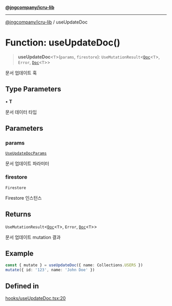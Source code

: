 [**@jngcompany/icru-lib**](../README.md)

***

[@jngcompany/icru-lib](../globals.md) / useUpdateDoc

# Function: useUpdateDoc()

> **useUpdateDoc**\<`T`\>(`params`, `firestore`): `UseMutationResult`\<[`Doc`](../interfaces/Doc.md)\<`T`\>, `Error`, [`Doc`](../interfaces/Doc.md)\<`T`\>\>

문서 업데이트 훅

## Type Parameters

• **T**

문서 데이터 타입

## Parameters

### params

[`UseUpdateDocParams`](../interfaces/UseUpdateDocParams.md)

문서 업데이트 파라미터

### firestore

`Firestore`

Firestore 인스턴스

## Returns

`UseMutationResult`\<[`Doc`](../interfaces/Doc.md)\<`T`\>, `Error`, [`Doc`](../interfaces/Doc.md)\<`T`\>\>

문서 업데이트 mutation 결과

## Example

```ts
const { mutate } = useUpdateDoc({ name: Collections.USERS })
mutate({ id: '123', name: 'John Doe' })
```

## Defined in

[hooks/useUpdateDoc.tsx:20](https://github.com/jngcompany/icru-lib/blob/cee5a8006a4970de6269ef7414374f6c7339529e/src/hooks/useUpdateDoc.tsx#L20)
